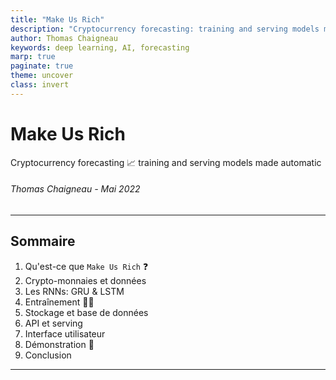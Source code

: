 ```yaml
---
title: "Make Us Rich"
description: "Cryptocurrency forecasting: training and serving models made automatic"
author: Thomas Chaigneau
keywords: deep learning, AI, forecasting
marp: true
paginate: true
theme: uncover
class: invert
---
```


# Make Us Rich

Cryptocurrency forecasting 📈 
training and serving models made automatic

###### *Thomas Chaigneau - Mai 2022*

---
<!-- _class: lead -->

## Sommaire

1. Qu'est-ce que `Make Us Rich` ❓
2. Crypto-monnaies et données
3. Les RNNs: GRU & LSTM
4. Entraînement 🏋️‍♀️
5. Stockage et base de données
6. API et serving
7. Interface utilisateur
8. Démonstration 🎥
9. Conclusion

---